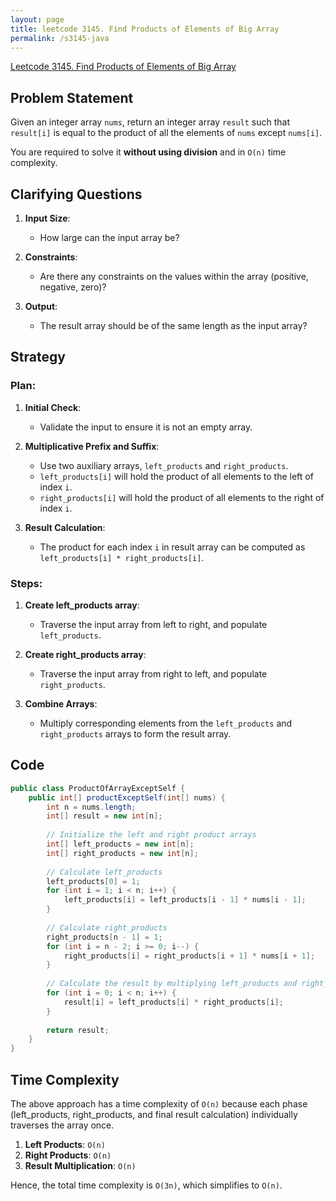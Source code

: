 ```yaml
---
layout: page
title: leetcode 3145. Find Products of Elements of Big Array
permalink: /s3145-java
---
```

[Leetcode 3145. Find Products of Elements of Big Array](https://algoadvance.github.io/algoadvance/l3145)
## Problem Statement

Given an integer array `nums`, return an integer array `result` such that `result[i]` is equal to the product of all the elements of `nums` except `nums[i]`.

You are required to solve it **without using division** and in `O(n)` time complexity.

## Clarifying Questions

1. **Input Size**:
   - How large can the input array be?
   
2. **Constraints**:
   - Are there any constraints on the values within the array (positive, negative, zero)?
   
3. **Output**:
   - The result array should be of the same length as the input array?

## Strategy

### Plan:
1. **Initial Check**:
   - Validate the input to ensure it is not an empty array.
   
2. **Multiplicative Prefix and Suffix**:
   - Use two auxiliary arrays, `left_products` and `right_products`.
   - `left_products[i]` will hold the product of all elements to the left of index `i`.
   - `right_products[i]` will hold the product of all elements to the right of index `i`.
   
3. **Result Calculation**:
   - The product for each index `i` in result array can be computed as `left_products[i] * right_products[i]`.
   
### Steps:
1. **Create left_products array**:
   - Traverse the input array from left to right, and populate `left_products`.
   
2. **Create right_products array**:
   - Traverse the input array from right to left, and populate `right_products`.
   
3. **Combine Arrays**:
   - Multiply corresponding elements from the `left_products` and `right_products` arrays to form the result array.

## Code

```java
public class ProductOfArrayExceptSelf {
    public int[] productExceptSelf(int[] nums) {
        int n = nums.length;
        int[] result = new int[n];
        
        // Initialize the left and right product arrays
        int[] left_products = new int[n];
        int[] right_products = new int[n];
        
        // Calculate left_products
        left_products[0] = 1;
        for (int i = 1; i < n; i++) {
            left_products[i] = left_products[i - 1] * nums[i - 1];
        }
        
        // Calculate right_products
        right_products[n - 1] = 1;
        for (int i = n - 2; i >= 0; i--) {
            right_products[i] = right_products[i + 1] * nums[i + 1];
        }
        
        // Calculate the result by multiplying left_products and right_products
        for (int i = 0; i < n; i++) {
            result[i] = left_products[i] * right_products[i];
        }
        
        return result;
    }
}
```

## Time Complexity

The above approach has a time complexity of `O(n)` because each phase (left_products, right_products, and final result calculation) individually traverses the array once.

1. **Left Products**: `O(n)`
2. **Right Products**: `O(n)`
3. **Result Multiplication**: `O(n)`

Hence, the total time complexity is `O(3n)`, which simplifies to `O(n)`.